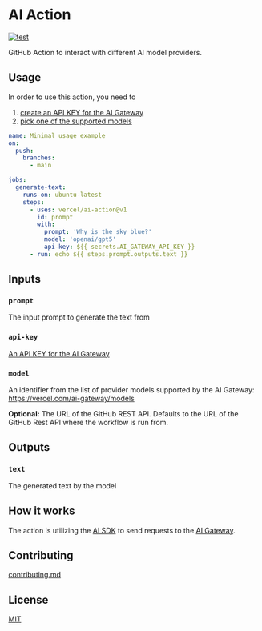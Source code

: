 # AI Action

[![test](https://github.com/vercel/ai-action/actions/workflows/test.yml/badge.svg)](https://github.com/vercel/ai-action/actions/workflows/test.yml)

GitHub Action to interact with different AI model providers.

## Usage

In order to use this action, you need to 

1. [create an API KEY for the AI Gateway](https://vercel.com/d?to=%2F%5Bteam%5D%2F%7E%2Fai%2Fapi-keys)
2. [pick one of the supported models](https://vercel.com/ai-gateway/models)


```yaml
name: Minimal usage example
on:
  push:
    branches:
      - main

jobs:
  generate-text:
    runs-on: ubuntu-latest
    steps:
      - uses: vercel/ai-action@v1
        id: prompt
        with:
          prompt: 'Why is the sky blue?'
          model: 'openai/gpt5'
          api-key: ${{ secrets.AI_GATEWAY_API_KEY }}
      - run: echo ${{ steps.prompt.outputs.text }}
```

## Inputs

### `prompt`

The input prompt to generate the text from

### `api-key`

[An API KEY for the AI Gateway](https://vercel.com/d?to=%2F%5Bteam%5D%2F%7E%2Fai%2Fapi-keys)

### `model`

An identifier from the list of provider models supported by the AI Gateway:
https://vercel.com/ai-gateway/models

**Optional:** The URL of the GitHub REST API. Defaults to the URL of the GitHub Rest API where the workflow is run from.

## Outputs

### `text`

The generated text by the model

## How it works

The action is utilizing the [AI SDK](https://ai-sdk.dev/) to send requests to the [AI Gateway](https://vercel.com/ai-gateway).

## Contributing

[contributing.md](contributing.md)

## License

[MIT](license.md)
